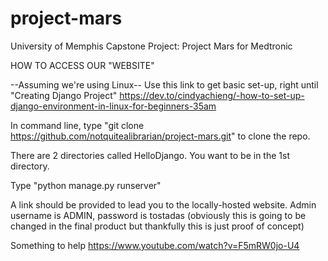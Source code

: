 # project-mars
University of Memphis Capstone Project: Project Mars for Medtronic

HOW TO ACCESS OUR "WEBSITE"

--Assuming we're using Linux--
Use this link to get basic set-up, right until "Creating Django Project"
https://dev.to/cindyachieng/-how-to-set-up-django-environment-in-linux-for-beginners-35am

In command line, type "git clone https://github.com/notquitealibrarian/project-mars.git" to clone the repo.

There are 2 directories called HelloDjango. You want to be in the 1st directory. 

Type "python manage.py runserver"

A link should be provided to lead you to the locally-hosted website.
Admin username is ADMIN, password is tostadas (obviously this is going to be changed in the final product but thankfully this is just proof of concept)

Something to help https://www.youtube.com/watch?v=F5mRW0jo-U4
